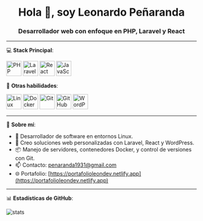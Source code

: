 <h1 align="center">Hola 👋, soy Leonardo Peñaranda</h1>
<h3 align="center">Desarrollador web con enfoque en PHP, Laravel y React</h3>

---

💻 **Stack Principal**:

<p align="left">
  <img src="https://cdn.jsdelivr.net/gh/devicons/devicon/icons/php/php-original.svg" alt="PHP" width="40" height="40"/>
  <img src="https://cdn.jsdelivr.net/gh/devicons/devicon/icons/laravel/laravel-plain-wordmark.svg" alt="Laravel" width="40" height="40"/>
  <img src="https://cdn.jsdelivr.net/gh/devicons/devicon/icons/react/react-original.svg" alt="React" width="40" height="40"/>
  <img src="https://cdn.jsdelivr.net/gh/devicons/devicon/icons/javascript/javascript-original.svg" alt="JavaScript" width="40" height="40"/>
</p>

🔧 **Otras habilidades**:

<p align="left">
  <img src="https://cdn.jsdelivr.net/gh/devicons/devicon/icons/linux/linux-original.svg" alt="Linux" width="40" height="40"/>
  <img src="https://cdn.jsdelivr.net/gh/devicons/devicon/icons/docker/docker-original.svg" alt="Docker" width="40" height="40"/>
  <img src="https://cdn.jsdelivr.net/gh/devicons/devicon/icons/git/git-original.svg" alt="Git" width="40" height="40"/>
  <img src="https://cdn.jsdelivr.net/gh/devicons/devicon/icons/github/github-original.svg" alt="GitHub" width="40" height="40"/>
  <img src="https://cdn.jsdelivr.net/gh/devicons/devicon/icons/wordpress/wordpress-plain.svg" alt="WordPress" width="40" height="40"/>
</p>

---

🧠 **Sobre mí**:

- 💼 Desarrollador de software en entornos Linux.
- 🧩 Creo soluciones web personalizadas con Laravel, React y WordPress.
- 📦 Manejo de servidores, contenedores Docker, y control de versiones con Git.
- 📫 Contacto: [penaranda1931@gmail.com](mailto:penaranda1931@gmail.com)  
- 🌐 Portafolio: [https://portafolioleondev.netlify.app](https://portafolioleondev.netlify.app)

---

📊 **Estadísticas de GitHub**:

<p align="left">
  <img src="https://github-readme-stats.vercel.app/api?username=LeonardoPenarandaDev&show_icons=true&locale=es" alt="stats" />
</p>

